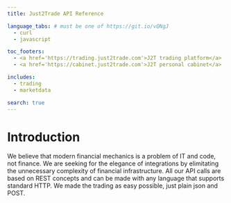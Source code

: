 ```yaml
---
title: Just2Trade API Reference

language_tabs: # must be one of https://git.io/vQNgJ
  - curl
  - javascript

toc_footers:
  - <a href='https://trading.just2trade.com'>J2T trading platform</a>
  - <a href='https://cabinet.just2trade.com'>J2T personal cabinet</a>

includes:
  - trading
  - marketdata

search: true
---
```


# Introduction

We believe that modern financial mechanics is a problem of IT and code, not finance. We are seeking for the elegance of integrations by elimitating the unnecessary complexity of financial infrastructure. All our API calls are based on REST concepts and can be made with any language that supports standard HTTP. We made the trading as easy possible, just plain json and POST.